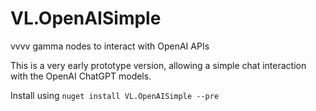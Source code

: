 # VL.OpenAISimple

vvvv gamma nodes to interact with OpenAI APIs

This is a very early prototype version, allowing a simple chat interaction with the OpenAI ChatGPT models.

Install using `nuget install VL.OpenAISimple --pre`
